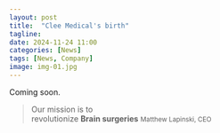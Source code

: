 ```yaml
---
layout: post
title:  "Clee Medical's birth"
tagline:
date: 2024-11-24 11:00
categories: [News]
tags: [News, Company]
image: img-01.jpg
---
```


Coming soon.

<blockquote cite="https://github.com/ohkimur">
  Our mission is to <br> revolutionize <strong>Brain surgeries</strong>
  <small>Matthew Lapinski, CEO</small>
</blockquote>


